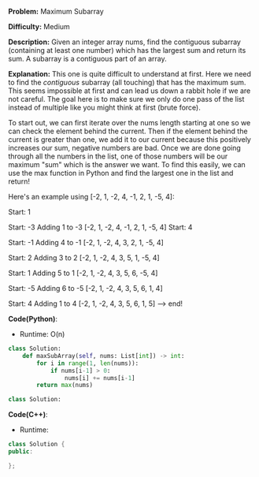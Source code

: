 **Problem:** Maximum Subarray

**Difficulty:** Medium

**Description:** Given an integer array nums, find the contiguous subarray (containing at least one number) which has the largest sum and return its sum. A subarray is a contiguous part of an array.

**Explanation:**
This one is quite difficult to understand at first. Here we need to find the *contiguous* subarray (all touching) that has the maximum sum. This seems impossible at first and can lead us down a rabbit hole if we are not careful. The goal here is to make sure we only do one pass of the list instead of multiple like you might think at first (brute force).

To start out, we can first iterate over the nums length starting at one so we can check the element behind the current. Then if the element behind the current is greater than one, we add it to our current because this positively increases our sum, negative numbers are bad. Once we are done going through all the numbers in the list, one of those numbers will be our maximum "sum" which is the answer we want. To find this easily, we can use the max function in Python and find the largest one in the list and return!

Here's an example using [-2, 1, -2, 4, -1, 2, 1, -5, 4]:

Start: 1

Start: -3
Adding 1 to -3
[-2, 1, -2, 4, -1, 2, 1, -5, 4]
Start: 4

Start: -1
Adding 4 to -1
[-2, 1, -2, 4, 3, 2, 1, -5, 4]

Start: 2
Adding 3 to 2
[-2, 1, -2, 4, 3, 5, 1, -5, 4]

Start: 1
Adding 5 to 1
[-2, 1, -2, 4, 3, 5, 6, -5, 4]

Start: -5
Adding 6 to -5
[-2, 1, -2, 4, 3, 5, 6, 1, 4]

Start: 4
Adding 1 to 4
[-2, 1, -2, 4, 3, 5, 6, 1, 5] --> end!


**Code(Python)**:

* Runtime: O(n)
```Python
class Solution:
    def maxSubArray(self, nums: List[int]) -> int:
        for i in range(1, len(nums)):
            if nums[i-1] > 0:
                nums[i] += nums[i-1]
        return max(nums)

```

```Python
class Solution:

```

**Code(C++)**:
* Runtime: 
```C++
class Solution {
public:

};
```
